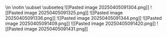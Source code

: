 \in
\notin
\subset
\subseteq
![[Pasted image 20250405091304.png]]
![[Pasted image 20250405091325.png]]
![[Pasted image 20250405091336.png]]
![[Pasted image 20250405091344.png]]
![[Pasted image 20250405091409.png]]
![[Pasted image 20250405091420.png]]
![[Pasted image 20250405091431.png]]
